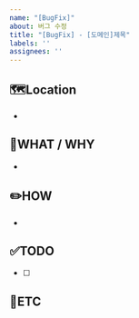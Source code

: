 ```yaml
---
name: "[BugFix]"
about: 버그 수정
title: "[BugFix] - [도메인]제목"
labels: ''
assignees: ''
---
```


## 🗺️Location
- <!--버그 발생 위치-->

## 🤷WHAT / WHY
- <!-- 어떤 문제가 왜 발생했는지 -->

## ✏️HOW
- <!-- 어떻게 해결했는지 -->

## ✅TODO
<!-- (선택) 간단한 설명 적어주심 착한 사람! -->
- [ ] <!-- todo -->

## 🐾ETC
